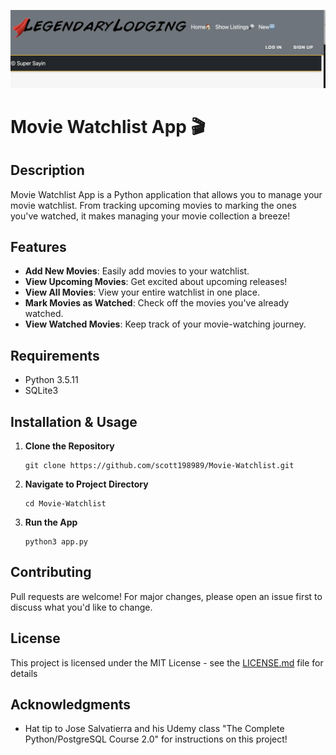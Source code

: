 ![Apartment App Front End](https://github.com/scott198989/AptAppFrontNew/blob/main/Apt%20App%20front.png)

# Movie Watchlist App 🎬

## Description

Movie Watchlist App is a Python application that allows you to manage your movie watchlist. From tracking upcoming movies to marking the ones you've watched, it makes managing your movie collection a breeze!

## Features

- **Add New Movies**: Easily add movies to your watchlist.
- **View Upcoming Movies**: Get excited about upcoming releases!
- **View All Movies**: View your entire watchlist in one place.
- **Mark Movies as Watched**: Check off the movies you've already watched.
- **View Watched Movies**: Keep track of your movie-watching journey.

## Requirements

- Python 3.5.11
- SQLite3

## Installation & Usage

1. **Clone the Repository**
   ```
   git clone https://github.com/scott198989/Movie-Watchlist.git
   ```
   
2. **Navigate to Project Directory**
   ```
   cd Movie-Watchlist
   ```
  
3. **Run the App**
   ```
   python3 app.py
   ```

## Contributing

Pull requests are welcome! For major changes, please open an issue first to discuss what you'd like to change.

## License

This project is licensed under the MIT License - see the [LICENSE.md](LICENSE.md) file for details

## Acknowledgments

- Hat tip to Jose Salvatierra and his Udemy class "The Complete Python/PostgreSQL Course 2.0" for instructions on this project!

